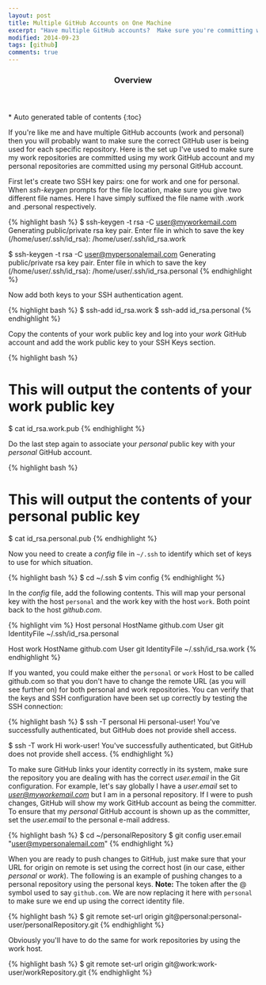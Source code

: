 ```yaml
---
layout: post
title: Multiple GitHub Accounts on One Machine
excerpt: "Have multiple GitHub accounts?  Make sure you're committing with the correct GitHub account."
modified: 2014-09-23
tags: [github]
comments: true
---
```


<section id="table-of-contents" class="toc">
  <header>
    <h3>Overview</h3>
  </header>
<div id="drawer" markdown="1">
*  Auto generated table of contents
{:toc}
</div>
</section><!-- /#table-of-contents -->

If you're like me and have multiple GitHub accounts (work and personal) then you will probably want to make sure the correct GitHub user is being used for each specific repository.  Here is the set up I've used to make sure my work repositories are committed using my work GitHub account and my personal repositories are committed using my personal GitHub account.

First let's create two SSH key pairs: one for work and one for personal.  When *ssh-keygen* prompts for the file location, make sure you give two different file names.  Here I have simply suffixed the file name with .work and .personal respectively.

{% highlight bash %}
$ ssh-keygen -t rsa -C user@myworkemail.com
Generating public/private rsa key pair.
Enter file in which to save the key (/home/user/.ssh/id_rsa): /home/user/.ssh/id_rsa.work

$ ssh-keygen -t rsa -C user@mypersonalemail.com
Generating public/private rsa key pair.
Enter file in which to save the key (/home/user/.ssh/id_rsa): /home/user/.ssh/id_rsa.personal
{% endhighlight %}

Now add both keys to your SSH authentication agent.

{% highlight bash %}
$ ssh-add id_rsa.work
$ ssh-add id_rsa.personal
{% endhighlight %}

Copy the contents of your work public key and log into your *work* GitHub account and add the work public key to your SSH Keys section.

{% highlight bash %}
# This will output the contents of your work public key
$ cat id_rsa.work.pub
{% endhighlight %}

Do the last step again to associate your *personal* public key with your *personal* GitHub account.

{% highlight bash %}
# This will output the contents of your personal public key
$ cat id_rsa.personal.pub
{% endhighlight %}

Now you need to create a *config* file in ```~/.ssh``` to identify which set of keys to use for which situation.

{% highlight bash %}
$ cd ~/.ssh
$ vim config
{% endhighlight %}

In the *config* file, add the following contents.  This will map your personal key with the host ```personal``` and the work key with the host ```work```.  Both point back to the host *github.com*.

{% highlight vim %}
Host personal
   HostName github.com
   User git
   IdentityFile ~/.ssh/id_rsa.personal

Host work
   HostName github.com
   User git
   IdentityFile ~/.ssh/id_rsa.work
{% endhighlight %}

If you wanted, you could make either the ```personal``` or ```work``` Host to be called github.com so that you don't have to change the remote URL (as you will see further on) for both personal and work repositories.  You can verify that the keys and SSH configuration have been set up correctly by testing the SSH connection:

{% highlight bash %}
$ ssh -T personal
Hi personal-user! You've successfully authenticated, but GitHub does not provide shell access.

$ ssh -T work
Hi work-user! You've successfully authenticated, but GitHub does not provide shell access.
{% endhighlight %}

To make sure GitHub links your identity correctly in its system, make sure the repository you are dealing with has the correct *user.email* in the Git configuration.  For example, let's say globally I have a *user.email* set to *user@myworkemail.com* but I am in a personal repository.  If I were to push changes, GitHub will show my work GitHub account as being the committer.  To ensure that my *personal* GitHub account is shown up as the committer, set the *user.email* to the personal e-mail address.

{% highlight bash %}
$ cd ~/personalRepository
$ git config user.email "user@mypersonalemail.com"
{% endhighlight %}

When you are ready to push changes to GitHub, just make sure that your URL for origin on remote is set using the correct host (in our case, either *personal* or *work*).  The following is an example of pushing changes to a personal repository using the personal keys.  **Note:** The token after the @ symbol used to say ```github.com```.  We are now replacing it here with ```personal``` to make sure we end up using the correct identity file.

{% highlight bash %}
$ git remote set-url origin git@personal:personal-user/personalRepository.git
{% endhighlight %}

Obviously you'll have to do the same for work repositories by using the work host.

{% highlight bash %}
$ git remote set-url origin git@work:work-user/workRepository.git
{% endhighlight %}